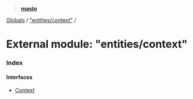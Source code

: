 > **[masto](../README.md)**

[Globals](../globals.md) / ["entities/context"](_entities_context_.md) /

# External module: "entities/context"

### Index

#### Interfaces

* [Context](../interfaces/_entities_context_.context.md)